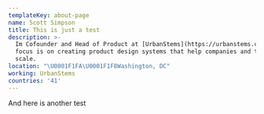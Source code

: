 ```yaml
---
templateKey: about-page
name: Scott Simpson
title: This is just a test
description: >-
  Im Cofounder and Head of Product at [UrbanStems](https://urbanstems.com). My
  focus is on creating product design systems that help companies and teams
  scale.
location: "\U0001F1FA\U0001F1F8Washington, DC"
working: UrbanStems
countries: '41'
---
```

And here is another test
